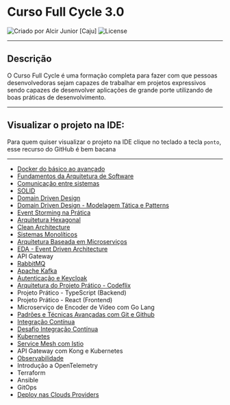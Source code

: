 # Curso Full Cycle 3.0

<div>
    <img alt="Criado por Alcir Junior [Caju]" src="https://img.shields.io/badge/criado%20por-Alcir Junior [Caju]-%23f08700">
    <img alt="License" src="https://img.shields.io/badge/license-MIT-%23f08700">
</div>

---

## Descrição

O Curso Full Cycle é uma formação completa para fazer com que pessoas desenvolvedoras sejam capazes de trabalhar em projetos expressivos sendo capazes de desenvolver aplicações de grande porte utilizando de boas práticas de desenvolvimento.

---

## Visualizar o projeto na IDE:

Para quem quiser visualizar o projeto na IDE clique no teclado a tecla `ponto`, esse recurso do GitHub é bem bacana

---

- [Docker do básico ao avançado](https://github.com/alcir-junior-caju/study-full-cycle-3-0-docker)
- [Fundamentos da Arquitetura de Software](https://github.com/alcir-junior-caju/study-full-cycle-3-0-fundamentos-da-arquitetura-de-software)
- [Comunicação entre sistemas](https://github.com/alcir-junior-caju/study-full-cycle-3-0-comunicacao-entre-sistemas)
- [SOLID](https://github.com/alcir-junior-caju/study-full-cycle-3-0-solid)
- [Domain Driven Design](https://github.com/alcir-junior-caju/study-full-cycle-3-0-domain-driven-design)
- [Domain Driven Design - Modelagem Tática e Patterns](https://github.com/alcir-junior-caju/study-full-cycle-3-0-domain-driven-design-modelagem-tatica-e-patterns)
- [Event Storming na Prática](https://github.com/alcir-junior-caju/study-full-cycle-3-0-event-storming)
- [Arquitetura Hexagonal](https://github.com/alcir-junior-caju/study-full-cycle-3-0-arquitetura-hexagonal)
- [Clean Architecture](https://github.com/alcir-junior-caju/study-full-cycle-3-0-clean-architecture)
- [Sistemas Monolíticos](https://github.com/alcir-junior-caju/study-full-cycle-3-0-sistemas-monoliticos)
- [Arquitetura Baseada em Microserviços](https://github.com/alcir-junior-caju/study-full-cycle-3-0-arquitetura-baseada-em-microservicos)
- [EDA - Event Driven Architecture](https://github.com/alcir-junior-caju/study-full-cycle-3-0-eda-event-driven-architecture)
- API Gateway
- [RabbitMQ](https://github.com/alcir-junior-caju/study-full-cycle-3-0-rabbitMQ)
- [Apache Kafka](https://github.com/alcir-junior-caju/study-full-cycle-3-0-apache-kafka)
- [Autenticação e Keycloak](https://github.com/alcir-junior-caju/study-full-cycle-3-0-authentication-keycloak)
- [Arquitetura do Projeto Prático - Codeflix](https://github.com/alcir-junior-caju/study-full-cycle-3-0-arquitetura-codeflix)
- Projeto Prático - TypeScript (Backend)
- Projeto Prático - React (Frontend)
- Microserviço de Encoder de Vídeo com Go Lang
- [Padrões e Técnicas Avançadas com Git e Github](https://github.com/alcir-junior-caju/study-full-cycle-3-0-git-github)
- [Integração Contínua](https://github.com/alcir-junior-caju/study-full-cycle-3-0-continuous-integration)
- [Desafio Integração Contínua](https://github.com/alcir-junior-caju/study-full-cycle-3-0-continuous-integration-challenge)
- [Kubernetes](https://github.com/alcir-junior-caju/study-fullcycle-3-0-kubernetes)
- [Service Mesh com Istio](https://github.com/alcir-junior-caju/study-full-cycle-3-0-service-mesh-istio)
- API Gateway com Kong e Kubernetes
- [Observabilidade](https://github.com/alcir-junior-caju/study-full-cycle-3-0-obaservabilidade)
- Introdução a OpenTelemetry
- Terraform
- Ansible
- GitOps
- [Deploy nas Clouds Providers](https://github.com/alcir-junior-caju/study-full-cycle-3-0-deploy-aws)
